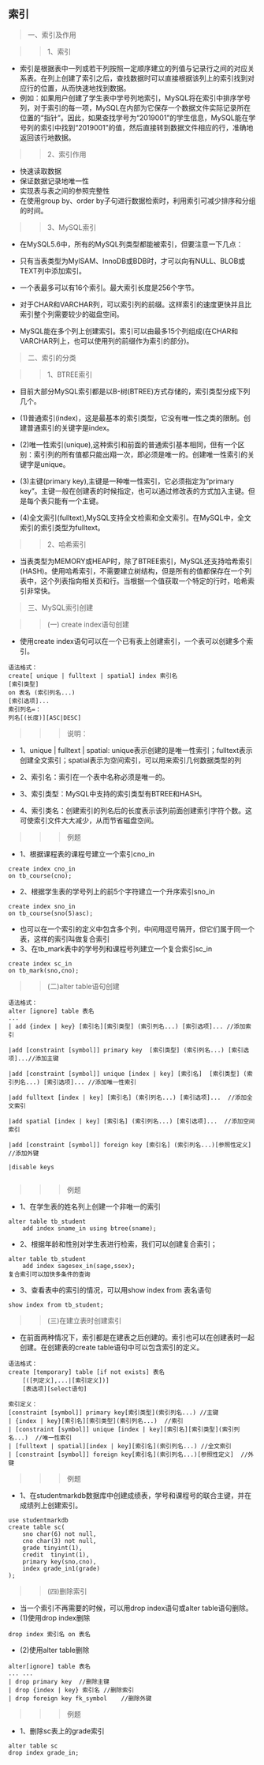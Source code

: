 ## 索引
>一、索引及作用

>>1、索引
- 索引是根据表中一列或若干列按照一定顺序建立的列值与记录行之间的对应关系表。在列上创建了索引之后，查找数据时可以直接根据该列上的索引找到对应行的位置，从而快速地找到数据。
- 例如：如果用户创建了学生表中学号列地索引，MySQL将在索引中排序学号列，对于索引的每一项，MySQL在内部为它保存一个数据文件实际记录所在位置的“指针”。因此，如果查找学号为“2019001”的学生信息，MySQL能在学号列的索引中找到“2019001”的值，然后直接转到数据文件相应的行，准确地返回该行地数据。

>>2、索引作用
- 快速读取数据
- 保证数据记录地唯一性
- 实现表与表之间的参照完整性
- 在使用group by、order by子句进行数据检索时，利用索引可减少排序和分组的时间。

>>3、MySQL索引
- 在MySQL5.6中，所有的MySQL列类型都能被索引，但要注意一下几点：
- 只有当表类型为MylSAM、InnoDB或BDB时，才可以向有NULL、BLOB或TEXT列中添加索引。

- 一个表最多可以有16个索引。最大索引长度是256个字节。

- 对于CHAR和VARCHAR列，可以索引列的前缀。这样索引的速度更快并且比索引整个列需要较少的磁盘空间。

- MySQL能在多个列上创建索引。索引可以由最多15个列组成(在CHAR和VARCHAR列上，也可以使用列的前缀作为索引的部分)。

>二、索引的分类

>>1、BTREE索引
- 目前大部分MySQL索引都是以B-树(BTREE)方式存储的，索引类型分成下列几个。
- (1)普通索引(index)，这是最基本的索引类型，它没有唯一性之类的限制。创建普通索引的关键字是index。

- (2)唯一性索引(unique),这种索引和前面的普通索引基本相同，但有一个区别：索引列的所有值都只能出翔一次，即必须是唯一的。创建唯一性索引的关键字是unique。

- (3)主键(primary key),主键是一种唯一性索引，它必须指定为“primary key”。主键一般在创建表的时候指定，也可以通过修改表的方式加入主键。但是每个表只能有一个主键。

- (4)全文索引(fulltext),MySQL支持全文检索和全文索引。在MySQL中，全文索引的索引类型为fulltext。

>>2、哈希索引
- 当表类型为MEMORY或HEAP时，除了BTREE索引，MySQL还支持哈希索引(HASH)。使用哈希索引，不需要建立树结构，但是所有的值都保存在一个列表中，这个列表指向相关页和行。当根据一个值获取一个特定的行时，哈希索引非常快。

>三、MySQL索引创建

>>(一) create index语句创建
- 使用create index语句可以在一个已有表上创建索引，一个表可以创建多个索引。
```
语法格式：
create[ unique | fulltext | spatial] index 索引名
[索引类型]
on 表名 (索引列名...)
[索引选项]...
索引列名=：
列名[(长度)][ASC|DESC]
```
>>>说明：
- 1、unique | fulltext | spatial: unique表示创建的是唯一性索引；fulltext表示创建全文索引；spatial表示为空间索引，可以用来索引几何数据类型的列

- 2、索引名：索引在一个表中名称必须是唯一的。
- 3、索引类型：MySQL中支持的索引类型有BTREE和HASH。
- 4、索引类名：创建索引的列名后的长度表示该列前面创建索引字符个数。这可使索引文件大大减少，从而节省磁盘空间。 

>>>例题
- 1、根据课程表的课程号建立一个索引cno_in
```
create index cno_in
on tb_course(cno);
 ```

- 2、根据学生表的学号列上的前5个字符建立一个升序索引sno_in
```
create index sno_in
on tb_course(sno(5)asc); 
```

- 也可以在一个索引的定义中包含多个列，中间用逗号隔开，但它们属于同一个表，这样的索引叫做复合索引
- 3、在tb_mark表中的学号列和课程号列建立一个复合索引sc_in
```
create index sc_in
on tb_mark(sno,cno);
```

>>(二)alter table语句创建

```
语法格式：
alter [ignore] table 表名
...
| add {index | key} [索引名][索引类型] (索引列名...) [索引选项]... //添加索引
            
|add [constraint [symbol]] primary key  [索引类型] (索引列名...) [索引选项]...//添加主键

|add [constraint [symbol]] unique [index | key] [索引名]  [索引类型] (索引列名...) [索引选项]... //添加唯一性索引
           
|add fulltext [index | key] [索引名] (索引列名...) [索引选项]...  //添加全文索引

|add spatial [index | key] [索引名] (索引列名...) [索引选项]...  //添加空间索引

|add [constraint [symbol]] foreign key [索引名] (索引列名...)[参照性定义]  //添加外键

|disable keys
    
```
>>>例题

- 1、在学生表的姓名列上创建一个非唯一的索引
```
alter table tb_student
    add index sname_in using btree(sname);
```

- 2、根据年龄和性别对学生表进行检索，我们可以创建复合索引；
```
alter table tb_student
    add index sagesex_in(sage,ssex);
复合索引可以加快多条件的查询
```

- 3、查看表中的索引的情况，可以用show index from 表名语句
```
show index from tb_student;
```

>>(三)在建立表时创建索引
- 在前面两种情况下，索引都是在建表之后创建的。索引也可以在创建表时一起创建。在创建表的create table语句中可以包含索引的定义。
```
语法格式：
create [temporary] table [if not exists] 表名
    [([列定义],...|[索引定义])]
    [表选项][select语句]
```

```
索引定义：
[constraint [symbol]] primary key[索引类型](索引列名...) //主键
| {index | key}[索引名][索引类型](索引列名...)  //索引
| [constraint [symbol]] unique [index | key][索引名][索引类型](索引列名...)  //唯一性索引
| [fulltext | spatial][index | key][索引名](索引列名...) //全文索引
| [constraint [symbol]] foreign key[索引名](索引列名...)[参照性定义]  //外键
```

>>>例题

- 1、在studentmarkdb数据库中创建成绩表，学号和课程号的联合主键，并在成绩列上创建索引。
```
use studentmarkdb
create table sc(
    sno char(6) not null,
    cno char(3) not null,
    grade tinyint(1),
    credit  tinyint(1),
    primary key(sno,cno),
    index grade_in1(grade)
);
```

>>(四)删除索引
- 当一个索引不再需要的时候，可以用drop index语句或alter table语句删除。
- (1)使用drop index删除
```
drop index 索引名 on 表名
```

- (2)使用alter table删除
```
alter[ignore] table 表名
... ...
| drop primary key  //删除主键
| drop {index | key} 索引名 //删除索引
| drop foreign key fk_symbol    //删除外键
```

>>>例题

- 1、删除sc表上的grade索引
```
alter table sc
drop index grade_in;
```

